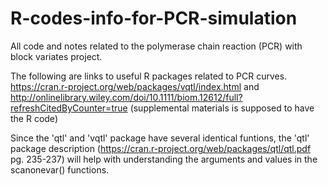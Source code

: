 # R-codes-info-for-PCR-simulation
All code and notes related to the polymerase chain reaction (PCR) with block variates project. 

The following are links to useful R packages related to PCR curves.
https://cran.r-project.org/web/packages/vqtl/index.html and 
http://onlinelibrary.wiley.com/doi/10.1111/biom.12612/full?refreshCitedByCounter=true 
(supplemental materials is supposed to have the R code)

Since the 'qtl' and 'vqtl' package have several identical funtions, the 'qtl' package description (https://cran.r-project.org/web/packages/qtl/qtl.pdf pg. 235-237) will help with understanding the arguments and values in the scanonevar() functions.
